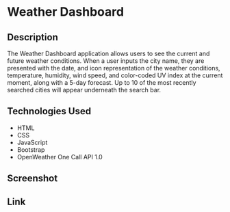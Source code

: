 # Weather Dashboard

## Description
The Weather Dashboard application allows users to see the current and future weather conditions. When a user inputs the city name, they are presented with the date, and icon representation of the weather conditions, temperature, humidity, wind speed, and color-coded UV index at the current moment, along with a 5-day forecast. Up to 10 of the most recently searched cities will appear underneath the search bar.

## Technologies Used
- HTML
- CSS
- JavaScript
- Bootstrap
- OpenWeather One Call API 1.0

## Screenshot

## Link